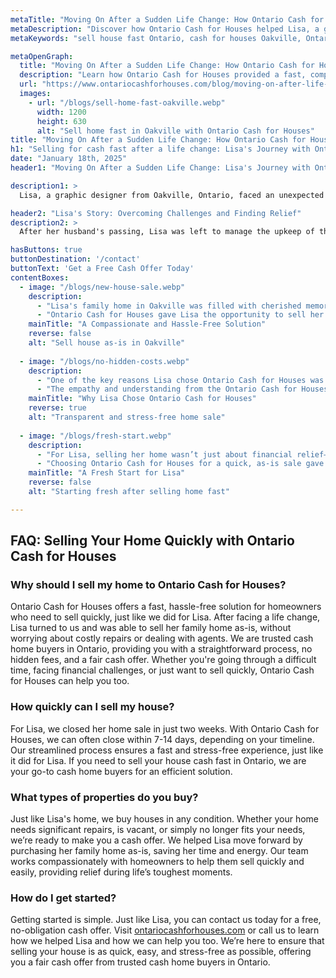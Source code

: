 ```yaml
---
metaTitle: "Moving On After a Sudden Life Change: How Ontario Cash for Houses Helped Lisa Rebuild | Ontario Cash for Houses"
metaDescription: "Discover how Ontario Cash for Houses helped Lisa, a graphic designer from Oakville, Ontario, sell her home quickly and stress-free after a major life change."
metaKeywords: "sell house fast Ontario, cash for houses Oakville, Ontario real estate solutions, sell home as-is, fast home sale Ontario, Ontario Cash for Houses"

metaOpenGraph:
  title: "Moving On After a Sudden Life Change: How Ontario Cash for Houses Helped Lisa Rebuild"
  description: "Learn how Ontario Cash for Houses provided a fast, compassionate solution for Lisa in Oakville, helping her sell her home and start fresh."
  url: "https://www.ontariocashforhouses.com/blog/moving-on-after-life-change"
  images:
    - url: "/blogs/sell-home-fast-oakville.webp"
      width: 1200
      height: 630
      alt: "Sell home fast in Oakville with Ontario Cash for Houses"
title: "Moving On After a Sudden Life Change: How Ontario Cash for Houses Helped Lisa Rebuild"
h1: "Selling for cash fast after a life change: Lisa's Journey with Ontario Cash for Houses"
date: "January 18th, 2025"
header1: "Moving On After a Sudden Life Change: Lisa's Journey with Ontario Cash for Houses"

description1: >
  Lisa, a graphic designer from Oakville, Ontario, faced an unexpected life change that left her needing to sell her family home quickly and stress-free. Discover how Ontario Cash for Houses helped Lisa rebuild her life with a compassionate and efficient home-selling process. Selling her home for cash allowed her to move forward and focus on the next chapter without the hassle of traditional real estate transactions.

header2: "Lisa's Story: Overcoming Challenges and Finding Relief"
description2: >
  After her husband's passing, Lisa was left to manage the upkeep of their large family home in Oakville. The financial strain and constant need for repairs made it impossible for her to keep up. She wanted to downsize but didn’t know where to turn. Traditional home selling seemed like a daunting task, especially when the house needed so many repairs. Ontario Cash for Houses offered the perfect solution, allowing Lisa to sell her home for cash, without the stress or delays that often come with selling the traditional way. 

hasButtons: true
buttonDestination: '/contact'
buttonText: 'Get a Free Cash Offer Today'
contentBoxes:
  - image: "/blogs/new-house-sale.webp"
    description: 
      - "Lisa's family home in Oakville was filled with cherished memories, but the upkeep and financial strain became too much to handle. With the need for repairs, cleaning, and staging out of the question, Lisa was facing a tough situation. She was looking for a fast solution that would allow her to move on without the stress."
      - "Ontario Cash for Houses gave Lisa the opportunity to sell her house as-is, with no repairs or clean-up required. By offering a fair cash price and eliminating all hidden fees, Lisa was able to close the sale within two weeks and use the funds to purchase a smaller, more manageable home closer to her family."
    mainTitle: "A Compassionate and Hassle-Free Solution"
    reverse: false
    alt: "Sell house as-is in Oakville"
    
  - image: "/blogs/no-hidden-costs.webp"
    description: 
      - "One of the key reasons Lisa chose Ontario Cash for Houses was the transparent process. Unlike other real estate solutions, there were no hidden fees, agent commissions, or surprises. Lisa knew exactly what she was getting and felt confident moving forward with a fair cash offer."
      - "The empathy and understanding from the Ontario Cash for Houses team were also standout features. They worked around Lisa’s schedule and made sure the process was as smooth as possible, ensuring she could sell her home quickly and move on without unnecessary delays."
    mainTitle: "Why Lisa Chose Ontario Cash for Houses"
    reverse: true
    alt: "Transparent and stress-free home sale"
    
  - image: "/blogs/fresh-start.webp"
    description: 
      - "For Lisa, selling her home wasn’t just about financial relief—it was about starting over. The home sale allowed her to leave the stress of managing a large property behind and focus on rebuilding her life in a new home that was more suitable for her needs."
      - "Choosing Ontario Cash for Houses for a quick, as-is sale gave Lisa the fresh start she was looking for. Her story demonstrates how selling your home for cash fast can be a solution during challenging life transitions, giving you the freedom to move forward."
    mainTitle: "A Fresh Start for Lisa"
    reverse: false
    alt: "Starting fresh after selling home fast"

---
```


## **FAQ: Selling Your Home Quickly with Ontario Cash for Houses**

### **Why should I sell my home to Ontario Cash for Houses?**
Ontario Cash for Houses offers a fast, hassle-free solution for homeowners who need to sell quickly, just like we did for Lisa. After facing a life change, Lisa turned to us and was able to sell her family home as-is, without worrying about costly repairs or dealing with agents. We are trusted cash home buyers in Ontario, providing you with a straightforward process, no hidden fees, and a fair cash offer. Whether you're going through a difficult time, facing financial challenges, or just want to sell quickly, Ontario Cash for Houses can help you too.

### **How quickly can I sell my house?**
For Lisa, we closed her home sale in just two weeks. With Ontario Cash for Houses, we can often close within 7-14 days, depending on your timeline. Our streamlined process ensures a fast and stress-free experience, just like it did for Lisa. If you need to sell your house cash fast in Ontario, we are your go-to cash home buyers for an efficient solution.

### **What types of properties do you buy?**
Just like Lisa's home, we buy houses in any condition. Whether your home needs significant repairs, is vacant, or simply no longer fits your needs, we’re ready to make you a cash offer. We helped Lisa move forward by purchasing her family home as-is, saving her time and energy. Our team works compassionately with homeowners to help them sell quickly and easily, providing relief during life’s toughest moments.

### **How do I get started?**
Getting started is simple. Just like Lisa, you can contact us today for a free, no-obligation cash offer. Visit [ontariocashforhouses.com](https://www.ontariocashforhouses.com) or call us to learn how we helped Lisa and how we can help you too. We’re here to ensure that selling your house is as quick, easy, and stress-free as possible, offering you a fair cash offer from trusted cash home buyers in Ontario.

